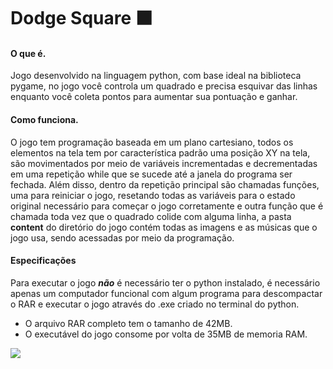 # Dodge Square :black_large_square:

#### O que é.

Jogo desenvolvido na linguagem python, com base ideal na biblioteca pygame, no jogo você controla um quadrado e precisa esquivar das linhas enquanto você coleta pontos para aumentar sua pontuação e ganhar.

#### Como funciona.

O jogo tem programação baseada em um plano cartesiano, todos os elementos na tela tem por característica padrão uma posição XY na tela, são movimentados por meio de variáveis incrementadas e decrementadas em uma repetição while que se sucede até a janela do programa ser fechada. Além disso, dentro da repetição principal são chamadas funções, uma para reiniciar o jogo, resetando todas as variáveis para o estado original necessário para começar o jogo corretamente e outra função que é chamada toda vez que o quadrado colide com alguma linha, a pasta **content** do diretório do jogo contém todas as imagens e as músicas que o jogo usa, sendo acessadas por meio da programação.

#### Especificações

Para executar o jogo ***não*** é necessário ter o python instalado, é necessário apenas um computador funcional com algum programa para descompactar o RAR e executar o jogo através do .exe criado no terminal do python.

- O arquivo RAR completo tem o tamanho de 42MB.
- O executável do jogo consome por volta de 35MB de memoria RAM.

<img src="https://i.imgur.com/w9URmPr.png">
